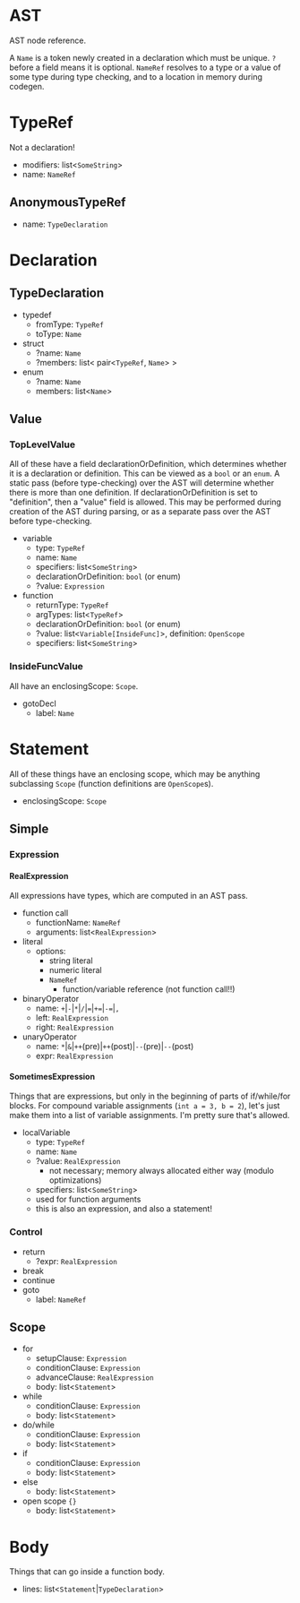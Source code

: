 AST
===

AST node reference.

A `Name` is a token newly created in a declaration which must be unique. `?` before a field means it is optional. `NameRef` resolves to a type or a value of some type during type checking, and to a location in memory during codegen.

# TypeRef
Not a declaration!
- modifiers: list<`SomeString`>
- name: `NameRef`

## AnonymousTypeRef
- name: `TypeDeclaration`

# Declaration
## TypeDeclaration
- typedef
    - fromType: `TypeRef`
    - toType: `Name`
- struct
    - ?name: `Name`
    - ?members: list< pair<`TypeRef`, `Name`> >
- enum
    - ?name: `Name`
    - members: list<`Name`>

## Value
### TopLevelValue
All of these have a field declarationOrDefinition, which determines whether it is a declaration or definition. This can be viewed as a `bool` or an `enum`. A static pass (before type-checking) over the AST will determine whether there is more than one definition. If declarationOrDefinition is set to "definition", then a "value" field is allowed. This may be performed during creation of the AST during parsing, or as a separate pass over the AST before type-checking.

- variable
    - type: `TypeRef`
    - name: `Name`
    - specifiers: list<`SomeString`>
    - declarationOrDefinition: `bool` (or enum)
    - ?value: `Expression`
- function
    - returnType: `TypeRef`
    - argTypes: list<`TypeRef`>
    - declarationOrDefinition: `bool` (or enum)
    - ?value: list<`Variable[InsideFunc]`>, definition: `OpenScope`
    - specifiers: list<`SomeString`>

### InsideFuncValue
All have an enclosingScope: `Scope`.

- gotoDecl
    - label: `Name`

# Statement

All of these things have an enclosing scope, which may be anything subclassing `Scope` (function definitions are `OpenScope`s).

- enclosingScope: `Scope`

## Simple
### Expression
#### RealExpression
All expressions have types, which are computed in an AST pass.

- function call
    - functionName: `NameRef`
    - arguments: list<`RealExpression`>
- literal
    - options:
        - string literal
        - numeric literal
        - `NameRef`
            - function/variable reference (not function call!!)
- binaryOperator
    - name: `+`|`-`|`*`|`/`|`=`|`+=`|`-=`|`,`
    - left: `RealExpression`
    - right: `RealExpression`
- unaryOperator
    - name: `*`|`&`|`++`(pre)|`++`(post)|`--`(pre)|`--`(post)
    - expr: `RealExpression`

#### SometimesExpression
Things that are expressions, but only in the beginning of parts of if/while/for blocks. For compound variable assignments (`int a = 3, b = 2`), let's just make them into a list of variable assignments. I'm pretty sure that's allowed.

- localVariable
    - type: `TypeRef`
    - name: `Name`
    - ?value: `RealExpression`
        - not necessary; memory always allocated either way (modulo optimizations)
    - specifiers: list<`SomeString`>
    - used for function arguments
    - this is also an expression, and also a statement!


### Control
- return
    - ?expr: `RealExpression`
- break
- continue
- goto
    - label: `NameRef`

## Scope
- for
    - setupClause: `Expression`
    - conditionClause: `Expression`
    - advanceClause: `RealExpression`
    - body: list<`Statement`>
- while
    - conditionClause: `Expression`
    - body: list<`Statement`>
- do/while
    - conditionClause: `Expression`
    - body: list<`Statement`>
- if
    - conditionClause: `Expression`
    - body: list<`Statement`>
- else
    - body: list<`Statement`>
- open scope `{}`
    - body: list<`Statement`>

# Body
Things that can go inside a function body.

- lines: list<`Statement`|`TypeDeclaration`>
